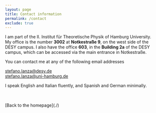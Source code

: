 ```yaml
---
layout: page
title: Contact information
permalink: /contact
exclude: true
---
```


I am part of the II. Institut für Theoretische Physik of Hamburg University.
My office is the number **3002** at **Notkestraße 9**, on the west side of the DESY campus.
I also have the office **603**, in the **Building 2a** of the DESY campus, which can be accessed via the main entrance in Notkestraße.


You can contact me at any of the following email addresses

[stefano.lanza@desy.de](mailto:stefano.lanza@desy.de) \
[stefano.lanza@uni-hamburg.de](mailto:stefano.lanza@uni-hamburg.de)

I speak English and Italian fluently, and Spanish and German minimally.



<br/>
<br/>
[Back to the homepage](./)
